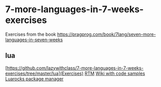 # 7-more-languages-in-7-weeks-exercises

Exercises from the book https://pragprog.com/book/7lang/seven-more-languages-in-seven-weeks

## lua

[https://github.com/lazywithclass/7-more-languages-in-7-weeks-exercises/tree/master/lua](Exercises)
[RTM](http://www.lua.org/manual/)
[Wiki with code samples](http://lua-users.org/wiki/SampleCode)
[Luarocks package manager](https://rocks.moonscript.org/)
